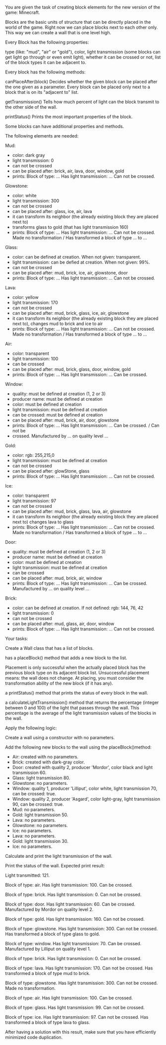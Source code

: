 You are given the task of creating block elements for the new version of the game:
Minecraft.

Blocks are the basic units of structure that can be directly placed in the world of the game.
Right now we can place blocks next to each other only.
This way we can create a wall that is one level high.

Every Block has the following properties:

type (like: "mud", "air" or "gold"),
color,
light transmission (some blocks can get light go through or even emit light),
whether it can be crossed or not,
list of the block types it can be adjacent to.

Every block has the following methods:

canPlaceAfter(block)
Decides whether the given block can be placed after the one given as a parameter.
Every block can be placed only next to a block that is on its "adjacent to" list.

getTransmission()
Tells how much percent of light can the block transmit to the other side of the wall.

printStatus()
Prints the most important properties of the block.

Some blocks can have additional properties and methods.

The following elements are needed:

Mud:

- color: dark gray
- light transmission: 0
- can not be crossed
- can be placed after: brick, air, lava, door, window, gold
- prints: Block of type: ... Has light transmission: ... Can not be crossed.

Glowstone:

- color: white
- light transmission: 300
- can not be crossed
- can be placed after: glass, ice, air, lava
- it can transform its neighbor (the already existing block they are placed next to)
- transforms glass to gold (that has light transmission 160)
- prints: Block of type: ... Has light transmission: ... Can not be crossed. Made no
transformation / Has transformed a block of type ... to ...

Glass:

- color: can be defined at creation. When not given: transparent.
- light transmission: can be defied at creation. When not given: 99%.
- can not be crossed
- can be placed after: mud, brick, ice, air, glowstone, door
- prints: Block of type: ... Has light transmission: ... Can not be crossed.

Lava:

- color: yellow
- light transmission: 170
- can not be crossed
- can be placed after: mud, brick, glass, ice, air, glowstone
- it can transform its neighbor (the already existing block they are placed next to),
changes mud to brick and ice to air
- prints: Block of type: ... Has light transmission: ... Can not be crossed. Made no
transformation / Has transformed a block of type ... to ...

Air:

- color: transparent
- light transmission: 100
- can be crossed
- can be placed after: mud, brick, glass, door, window, gold
- prints: Block of type: ... Has light transmission: ... Can be crossed.

Window:

- quality: must be defined at creation (1, 2 or 3)
- producer name: must be defined at creation
- color: must be defined at creation
- light transmission: must be defined at creation
- can be crossed: must be defined at creation
- can be placed after: mud, brick, air, door, glowstone
- prints: Block of type: ... Has light transmission: ... Can be crossed. / Can not be
- crossed. Manufactured by ... on quality level ...

Gold:

- color: rgb: 255,215,0
- light transmission: must be defined at creation
- can not be crossed
- can be placed after: glowStone, glass
- prints: Block of type: ... Has light transmission: ... Can not be crossed.

Ice:

- color: transparent
- light transmission: 97
- can not be crossed
- can be placed after: mud, brick, glass, lava, air, glowstone
- it can transform its neighbor (the already existing block they are placed next to) changes
lava to glass
- prints: Block of type: ... Has light transmission: ... Can not be crossed. Made no
transformation / Has transformed a block of type ... to ...

Door:

- quality: must be defined at creation (1, 2 or 3)
- producer name: must be defined at creation
- color: must be defined at creation
- light transmission: must be defined at creation
- can be crossed
- can be placed after: mud, brick, air, window
- prints: Block of type: ... Has light transmission: ... Can be crossed. Manufactured
by ... on quality level ...

Brick:

- color: can be defined at creation. If not defined: rgb: 144, 76, 42
- light transmission: 0
- can not be crossed
- can be placed after: mud, glass, air, door, window
- prints: Block of type: ... Has light transmission: ... Can not be crossed.

Your tasks:

Create a Wall class that has a list of blocks.

has a placeBlock() method that adds a new block to the list.

Placement is only successful when the actually placed block has the previous block type
on its adjacent block list.
Unsuccessful placement means: the wall does not change.
At placing, you must consider the transformation ability of the new block (if it has any).

a printStatus() method that prints the status of every block in the wall.

a calculateLightTransmission() method that returns the percentage (integer between 0 and 100)
of the light that passes through the wall. This percentage is the average
of the light transmission values of the blocks in the wall.

Apply the following logic:

Create a wall using a constructor with no parameters.

Add the following new blocks to the wall using the placeBlock()method:

- Air: created with no parameters.
- Brick: created with dark-gray color.
- Door: created with quality 2, producer 'Mordor', color black and light transmission 60.
- Glass: light transmission 80.
- Glowstone: no parameters.
- Window: quality 1, producer 'Lilliput', color white, light transmission 70,
can be crossed: true.
- Window: quality 2, producer 'Asgard', color light-gray, light transmission 90,
can be crossed: true.
- Mud: no parameters.
- Gold: light transmission 50.
- Lava: no parameters.
- Glowstone: no parameters.
- Ice: no parameters.
- Lava: no parameters.
- Gold: light transmission 30.
- Ice: no parameters.

Calculate and print the light transmission of the wall.

Print the status of the wall. Expected print result:

Light transmitted: 121.

Block of type: air. Has light transmission: 100. Can be crossed.

Block of type: brick. Has light transmission: 0. Can not be crossed.

Block of type: door. Has light transmission: 60. Can be crossed.
Manufactured by Mordor on quality level 2.

Block of type: gold. Has light transmission: 160. Can not be crossed.

Block of type: glowstone. Has light transmission: 300. Can not be crossed.
Has transformed a block of type glass to gold.

Block of type: window. Has light transmission: 70. Can be crossed.
Manufactured by Lilliput on quality level 1.

Block of type: brick. Has light transmission: 0. Can not be crossed.

Block of type: lava. Has light transmission: 170. Can not be crossed.
Has transformed a block of type mud to brick.

Block of type: glowstone. Has light transmission: 300. Can not be crossed.
Made no transformation.

Block of type: air. Has light transmission: 100. Can be crossed.

Block of type: glass. Has light transmission: 99. Can not be crossed.

Block of type: ice. Has light transmission: 97. Can not be crossed.
Has transformed a block of type lava to glass.

After having a solution with this result, make sure
that you have efficiently minimized code duplication.
